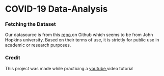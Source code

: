 # COVID-19 Data-Analysis

### Fetching the Dataset
<p> Our datasource is from this <a href="https://github.com/CSSEGISandData/COVID-19"> repo </a> on Github which seems to be from John Hopkins university.  Based on their terms of use, it is strictly for public use in academic or research purposes. </p>

### Credit
<p> This project was made while practicing a <a href="https://youtu.be/ox6VrgjdZ7s"> youtube </a> video tutorial  </p>
